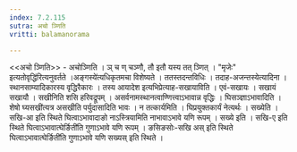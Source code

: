 ```yaml
---
index: 7.2.115
sutra: अचो ञ्णिति
vritti: balamanorama

---
```

<<अचो ञ्णिति>> - अचोञ्णिति । ञ् च ण् चञ्णौ, तौ इतौ यस्य तत् ञ्णित् । "मृजेः" इत्यतोवृद्धि॑रित्यनुवर्तते ।अङ्गस्ये॑त्यधिकृतमचा विशेष्यते । ततस्तदन्तविधिः । तदाह-अजन्तस्येत्यादिना । स्थानसाम्यादिकारस्य वृद्धिरैकारः । तस्य आयादेश इत्यभिप्रेत्याह-सखायाविति । एवं-सखायः । सखायं सखायौ । सखीनिति शसि हरिवद्रूपम् । असर्वनामस्थानत्वाण्णित्त्वाऽभावान्न वृद्धिः । घिसञ्ज्ञाऽभावादिति ।शेषो घ्यसखी॑त्यत्र असखीति पर्युदासादिति भावः । न तत्कार्यमिति । घिप्रयुक्तकार्यं नेत्यर्थः । सख्येति । सखि-आ इति स्थिते घित्वाऽभावादाङो नाऽस्त्रियामिति नाभावाऽभावे यणि रूपम् । सख्ये इति । सखि-ए इति स्थिते घित्वाऽभावात्घेर्ङिती॑ति गुणाऽभावे यणि रूपम् । ङसिङसोः-सखि अस् इति स्थिते घित्वाऽभावात्घेर्ङिती॑ति गुणाऽभावे यणि सख्यस् इति स्थिते । 